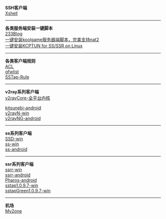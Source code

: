**SSH客户端**                    
[Xshell](https://www.netsarang.com/zh/free-for-home-school/)

----------------------------------------------------------------------------------------------------------------------------------------
**各类服务端安装一键脚本**              
[233Blog](https://2333blog.com/)      
[一键安装koolgame服务器端脚本，完美支持nat2](https://github.com/clangcn/game-server)        
[一键安装KCPTUN for SS/SSR on Linux](https://github.com/onekeyshell/kcptun_for_ss_ssr/tree/master)      

----------------------------------------------------------------------------------------------------------------------------------------
**各类客户端规则**              
[ACL](https://github.com/ACL4SSR/ACL4SSR)        
[gfwlist](https://github.com/gfwlist/gfwlist)        
[SSTap-Rule](https://github.com/FQrabbit/SSTap-Rule/releases)      

----------------------------------------------------------------------------------------------------------------------------------------
**v2ray系列客户端**                 
[v2rayCore-全平台内核](https://github.com/v2ray/v2ray-core/releases)                

[kitsunebi-android](https://github.com/eycorsican/kitsunebi-android/releases)            
[v2rayN-win](https://github.com/2dust/v2rayN/releases)        
[v2rayNG-android](https://github.com/2dust/v2rayNG/releases)       

----------------------------------------------------------------------------------------------------------------------------------------
**ss系列客户端**               
[SSD-win](https://github.com/TheCGDF/SSD-Windows/releases)         
[ss-win](https://github.com/shadowsocks/shadowsocks-windows/releases)       
[ss-android](https://github.com/shadowsocks/shadowsocks-android/releases)              

----------------------------------------------------------------------------------------------------------------------------------------
**ssr系列客户端**            
[ssrr-win](https://github.com/shadowsocksrr/shadowsocksr-csharp/releases)        
[ssrr-android](https://github.com/shadowsocksrr/shadowsocksr-android/releases)      
[Pharos-android](https://github.com/PharosVip/Pharos-Android-Test)                     
[sstap1.0.9.7-win](https://github.com/aefan/Ladder/releases/tag/sstap1.0.9.7)          
[sstapGreen1.0.9.7-win](https://github.com/aefan/Ladder/releases/tag/sstapGreen1.0.9.7)        

----------------------------------------------------------------------------------------------------------------------------------------
**机场**     
[My2one](https://www.myz0ne.life/auth/register?affid=42345)        
